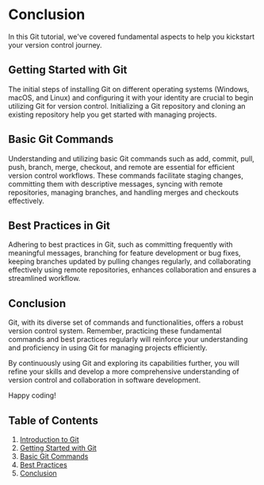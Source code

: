 # Conclusion

In this Git tutorial, we've covered fundamental aspects to help you kickstart your version control journey.

## Getting Started with Git

The initial steps of installing Git on different operating systems (Windows, macOS, and Linux) and configuring it with your identity are crucial to begin utilizing Git for version control. Initializing a Git repository and cloning an existing repository help you get started with managing projects.

## Basic Git Commands

Understanding and utilizing basic Git commands such as add, commit, pull, push, branch, merge, checkout, and remote are essential for efficient version control workflows. These commands facilitate staging changes, committing them with descriptive messages, syncing with remote repositories, managing branches, and handling merges and checkouts effectively.

## Best Practices in Git

Adhering to best practices in Git, such as committing frequently with meaningful messages, branching for feature development or bug fixes, keeping branches updated by pulling changes regularly, and collaborating effectively using remote repositories, enhances collaboration and ensures a streamlined workflow.

## Conclusion

Git, with its diverse set of commands and functionalities, offers a robust version control system. Remember, practicing these fundamental commands and best practices regularly will reinforce your understanding and proficiency in using Git for managing projects efficiently.

By continuously using Git and exploring its capabilities further, you will refine your skills and develop a more comprehensive understanding of version control and collaboration in software development.

Happy coding!



## Table of Contents

1. [Introduction to Git](introduction.md)
2. [Getting Started with Git](Getting_Started_With_Git.md)
3. [Basic Git Commands](Basic_Git_Commands.md)
4. [Best Practices](Best_Practices.md)
5. [Conclusion](Conclusion.md)
